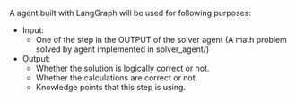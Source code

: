  A agent built with LangGraph will be used for following purposes:

 - Input:
   - One of the step in the OUTPUT of the solver agent (A math problem solved by agent implemented in solver_agent/)
 - Output:
   - Whether the solution is logically correct or not.
   - Whether the calculations are correct or not.
   - Knowledge points that this step is using.